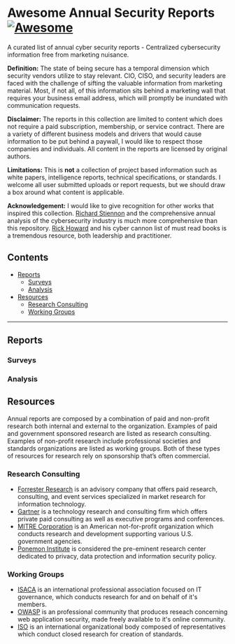 # Awesome Annual Security Reports [![Awesome](https://awesome.re/badge.svg)](https://awesome.re)
A curated list of annual cyber security reports - Centralized cybersecurity information free from marketing nuisance.

**Definition:** The state of being secure has a temporal dimension which security vendors utilize to stay relevant. CIO, CISO, and security leaders are faced with the challenge of sifting the valuable information from marketing material. Most, if not all, of this information sits behind a marketing wall that requires your business email address, which will promptly be inundated with communication requests.

**Disclaimer:** The reports in this collection are limited to content which does not require a paid subscription, membership, or service contract. There are a variety of different business models and drivers that would cause information to be put behind a paywall, I would like to respect those companies and individuals. All content in the reports are licensed by original authors.

**Limitations:** This is **not** a collection of project based information such as white papers, intelligence reports, technical specifications, or standards. I welcome all user submitted uploads or report requests, but we should draw a box around what content is applicable.

**Acknowledgement:** I would like to give recognition for other works that inspired this collection. [Richard Stiennon](https://twitter.com/stiennon) and the comprehensive annual analysis of the cybersecurity industry is much more comprehensive than this repository. [Rick Howard](https://twitter.com/raceBannon99) and his cyber cannon list of must read books is a tremendous resource, both leadership and practitioner.

## Contents
- [Reports](#reports)
  - [Surveys](#surveys)
  - [Analysis](#analysis)
- [Resources](#resources)
  - [Research Consulting](#researchconsulting)
  - [Working Groups](#workinggroups)

---
## Reports
### Surveys
### Analysis
## Resources
Annual reports are composed by a combination of paid and non-profit research both internal and external to the organization. Examples of paid and government sponsored research are listed as research consulting. Examples of non-profit research include professional societies and standards organizations are listed as working groups. Both of these types of resources for research rely on sponsorship that’s often commercial.
### Research Consulting
- [Forrester Research](https://www.forrester.com/) is an advisory company that offers paid research, consulting, and event services specialized in market research for information technology.
- [Gartner](https://www.gartner.com/) is a technology research and consulting firm which offers private paid consulting as well as executive programs and conferences.
- [MITRE Corporation](https://www.mitre.org/) is an American not-for-profit organization which conducts research and development supporting various U.S. government agencies.
- [Ponemon Institute](https://www.ponemon.org/) is considered the pre-eminent research center dedicated to privacy, data protection and information security policy.
### Working Groups
- [ISACA](https://www.isaca.org/) is an international professional association focused on IT governance, which conducts research for and on behalf of it's members.
- [OWASP](https://owasp.org/) is an professional community that produces reseach concerning web application security, made freely available to it's online community.
- [ISO](https://www.iso.org/) is an international organizational body composed of representatives which conduct closed research for creation of standards.
